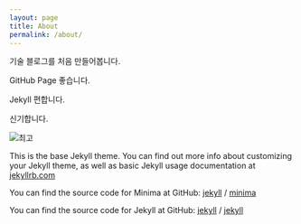 ```yaml
---
layout: page
title: About
permalink: /about/
---
```


기술 블로그를 처음 만들어봅니다.

GitHub Page 좋습니다.

Jekyll 편합니다.

신기합니다.

![최고](http://cfile212.uf.daum.net/C200x180/2231F940532D1B4009C53E)

This is the base Jekyll theme. You can find out more info about customizing your Jekyll theme, as well as basic Jekyll usage documentation at [jekyllrb.com](https://jekyllrb.com/)

You can find the source code for Minima at GitHub:
[jekyll][jekyll-organization] /
[minima](https://github.com/jekyll/minima)

You can find the source code for Jekyll at GitHub:
[jekyll][jekyll-organization] /
[jekyll](https://github.com/jekyll/jekyll)


[jekyll-organization]: https://github.com/jekyll
